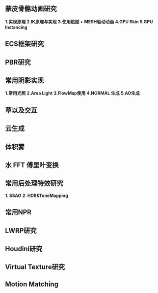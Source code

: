 ## 蒙皮骨骼动画研究
**1.实现原理**
**2.IK原理与实现**
**3.使用贴图 + MESH驱动动画**
**4.GPU Skin**
**5.GPU Instancing**


## ECS框架研究

## PBR研究

## 常用阴影实现
**1.常用光照**
**2.Area Light**
**3.FlowMap使用**
**4.NORMAL 生成**
**5.AO生成**

## 草以及交互

## 云生成

## 体积雾

## 水 FFT 傅里叶变换

## 常用后处理特效研究
**1. SSAO**
**2. HDR&ToneMapping**

## 常用NPR

## LWRP研究

## Houdini研究

## Virtual Texture研究

## Motion Matching
